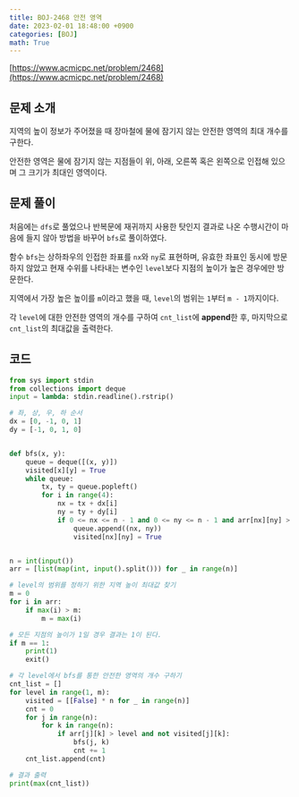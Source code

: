 ```yaml
---
title: BOJ-2468 안전 영역
date: 2023-02-01 18:48:00 +0900
categories: [BOJ]
math: True
---
```


[https://www.acmicpc.net/problem/2468](https://www.acmicpc.net/problem/2468)

## 문제 소개

지역의 높이 정보가 주어졌을 때 장마철에 물에 잠기지 않는 안전한 영역의 최대 개수를 구한다.

안전한 영역은 물에 잠기지 않는 지점들이 위, 아래, 오른쪽 혹은 왼쪽으로 인접해 있으며 그 크기가 최대인 영역이다.

## 문제 풀이

처음에는 `dfs`로 풀었으나 반복문에 재귀까지 사용한 탓인지 결과로 나온 수행시간이 마음에 들지 않아 방법을 바꾸어 `bfs`로 풀이하였다.

함수 `bfs`는 상하좌우의 인접한 좌표를 `nx`와 `ny`로 표현하며, 유효한 좌표인 동시에 방문하지 않았고 현재 수위를 나타내는 변수인 `level`보다 지점의 높이가 높은 경우에만 방문한다.

지역에서 가장 높은 높이를 `m`이라고 했을 때, `level`의 범위는 `1`부터 `m - 1`까지이다.

각 `level`에 대한 안전한 영역의 개수를 구하여 `cnt_list`에 **append**한 후, 마지막으로 `cnt_list`의 최대값을 출력한다.

## 코드

```python
from sys import stdin
from collections import deque
input = lambda: stdin.readline().rstrip()

# 좌, 상, 우, 하 순서
dx = [0, -1, 0, 1]
dy = [-1, 0, 1, 0]


def bfs(x, y):
    queue = deque([(x, y)])
    visited[x][y] = True
    while queue:
        tx, ty = queue.popleft()
        for i in range(4):
            nx = tx + dx[i]
            ny = ty + dy[i]
            if 0 <= nx <= n - 1 and 0 <= ny <= n - 1 and arr[nx][ny] > level and not visited[nx][ny]:
                queue.append((nx, ny))
                visited[nx][ny] = True


n = int(input())
arr = [list(map(int, input().split())) for _ in range(n)]

# level의 범위를 정하기 위한 지역 높이 최대값 찾기
m = 0
for i in arr:
    if max(i) > m:
        m = max(i)

# 모든 지점의 높이가 1일 경우 결과는 1이 된다.
if m == 1:
    print(1)
    exit()

# 각 level에서 bfs를 통한 안전한 영역의 개수 구하기
cnt_list = []
for level in range(1, m):
    visited = [[False] * n for _ in range(n)]
    cnt = 0
    for j in range(n):
        for k in range(n):
            if arr[j][k] > level and not visited[j][k]:
                bfs(j, k)
                cnt += 1
    cnt_list.append(cnt)

# 결과 출력
print(max(cnt_list))

```
